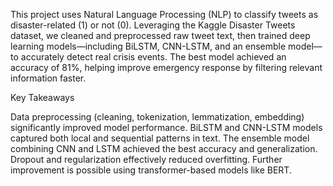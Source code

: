 
This project uses Natural Language Processing (NLP) to classify tweets as disaster-related (1) or not (0). Leveraging the Kaggle Disaster Tweets dataset, we cleaned and preprocessed raw tweet text, then trained deep learning models—including BiLSTM, CNN-LSTM, and an ensemble model—to accurately detect real crisis events. The best model achieved an accuracy of 81%, helping improve emergency response by filtering relevant information faster.

Key Takeaways

Data preprocessing (cleaning, tokenization, lemmatization, embedding) significantly improved model performance.
BiLSTM and CNN-LSTM models captured both local and sequential patterns in text.
The ensemble model combining CNN and LSTM achieved the best accuracy and generalization.
Dropout and regularization effectively reduced overfitting.
Further improvement is possible using transformer-based models like BERT.
